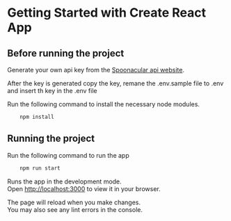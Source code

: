 # Getting Started with Create React App

## Before running the project 

Generate your own api key from the [Spoonacular api website](https://spoonacular.com/food-api).

After the key is generated copy the key, remane the .env.sample file to .env and insert th key in the .env file

Run the following command to install the necessary node modules.

```sh
    npm install
```

## Running the project 

Run the following command to run the app

```sh
    npm run start
```

Runs the app in the development mode.\
Open [http://localhost:3000](http://localhost:3000) to view it in your browser.

The page will reload when you make changes.\
You may also see any lint errors in the console.
